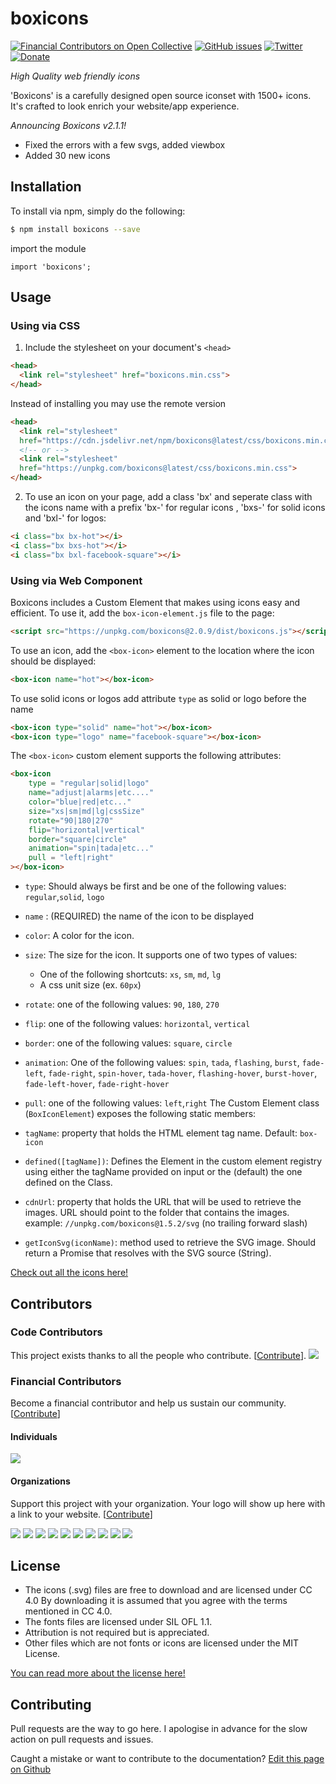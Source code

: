 # boxicons 
[![Financial Contributors on Open Collective](https://opencollective.com/boxicons/all/badge.svg?label=financial+contributors)](https://opencollective.com/boxicons) [![GitHub issues](https://img.shields.io/github/issues/atisawd/boxicons.svg)](https://github.com/atisawd/boxicons/issues)
[![Twitter](https://img.shields.io/twitter/url/https/github.com/atisawd/boxicons.svg?style=social)](https://twitter.com/intent/tweet?text=Wow:&url=https%3A%2F%2Fgithub.com%2Fatisawd%2Fboxicons)
[![Donate](https://img.shields.io/badge/donate-paypal-blue.svg?style=flat-square)](https://paypal.me/atisawd)



_High Quality web friendly icons_

'Boxicons' is a carefully designed open source iconset with 1500+ icons. It's crafted to look enrich your website/app experience.


_Announcing Boxicons v2.1.1!_

- Fixed the errors with a few svgs, added viewbox
- Added 30 new icons


## Installation

To install via npm, simply do the following:

```bash
$ npm install boxicons --save
```
import the module

```javscript
import 'boxicons';
```
## Usage

### Using via CSS

1. Include the stylesheet on your document's `<head>`

```html
<head>
  <link rel="stylesheet" href="boxicons.min.css">
</head>
```

Instead of installing you may use the remote version 

```html
<head>
  <link rel="stylesheet"
  href="https://cdn.jsdelivr.net/npm/boxicons@latest/css/boxicons.min.css">
  <!-- or -->
  <link rel="stylesheet"
  href="https://unpkg.com/boxicons@latest/css/boxicons.min.css">
</head>
```


2. To use an icon on your page, add a class 'bx' and seperate class with the icons name with a prefix 'bx-' for regular icons , 'bxs-' for solid icons and 'bxl-' for logos:

```html
<i class="bx bx-hot"></i>
<i class="bx bxs-hot"></i>
<i class="bx bxl-facebook-square"></i>
```
### Using via Web Component

Boxicons includes a Custom Element that makes using icons easy and efficient. To use it, add the `box-icon-element.js` file to the page:

```html
<script src="https://unpkg.com/boxicons@2.0.9/dist/boxicons.js"></script>
```

To use an icon, add the `<box-icon>` element to the location where the icon should be displayed:

```html
<box-icon name="hot"></box-icon>
```
  To use solid icons or logos add attribute `type` as solid or logo before the name
 ```html
<box-icon type="solid" name="hot"></box-icon>
<box-icon type="logo" name="facebook-square"></box-icon>
```                  
The `<box-icon>` custom element supports the following attributes:

```html
<box-icon
    type = "regular|solid|logo"
    name="adjust|alarms|etc...."
    color="blue|red|etc..."
    size="xs|sm|md|lg|cssSize"
    rotate="90|180|270"
    flip="horizontal|vertical"
    border="square|circle"
    animation="spin|tada|etc..."
    pull = "left|right"
></box-icon>
```
-   `type`: Should always be first and be one of the following values: `regular`,`solid`, `logo`
-   `name` : (REQUIRED) the name of the icon to be displayed
-   `color`: A color for the icon.
-   `size`: The size for the icon. It supports one of two types of values: 
    -   One of the following shortcuts: `xs`, `sm`, `md`, `lg`
    -   A css unit size (ex. `60px`) 
-   `rotate`: one of the following values: `90`, `180`, `270`
-   `flip`:  one of the following values: `horizontal`, `vertical`
-   `border`: one of the following values: `square`, `circle`
-   `animation`: One of the following values: `spin`, `tada`, `flashing`, `burst`, `fade-left`, `fade-right`, `spin-hover`, `tada-hover`, `flashing-hover`, `burst-hover`, `fade-left-hover`, `fade-right-hover`
-   `pull`: one of the following values: `left`,`right`
The Custom Element class (`BoxIconElement`) exposes the following static members:

-   `tagName`: property that holds the HTML element tag name. Default: `box-icon`
-   `defined([tagName])`: Defines the Element in the custom element registry using either the tagName provided on input or the (default) the one defined on the Class.
-   `cdnUrl`: property that holds the URL that will be used to retrieve the images. URL should point to the folder that contains the images. example: `//unpkg.com/boxicons@1.5.2/svg` (no trailing forward slash)
-   `getIconSvg(iconName)`: method used to retrieve the SVG image. Should return a Promise that resolves with the SVG source (String).


[Check out all the icons here!](https://boxicons.com)



## Contributors

### Code Contributors

This project exists thanks to all the people who contribute. [[Contribute](CONTRIBUTING.md)].
<a href="https://github.com/atisawd/boxicons/graphs/contributors"><img src="https://opencollective.com/boxicons/contributors.svg?width=890&button=false" /></a>

### Financial Contributors

Become a financial contributor and help us sustain our community. [[Contribute](https://opencollective.com/boxicons/contribute)]

#### Individuals

<a href="https://opencollective.com/boxicons"><img src="https://opencollective.com/boxicons/individuals.svg?width=890"></a>

#### Organizations

Support this project with your organization. Your logo will show up here with a link to your website. [[Contribute](https://opencollective.com/boxicons/contribute)]

<a href="https://opencollective.com/boxicons/organization/0/website"><img src="https://opencollective.com/boxicons/organization/0/avatar.svg"></a>
<a href="https://opencollective.com/boxicons/organization/1/website"><img src="https://opencollective.com/boxicons/organization/1/avatar.svg"></a>
<a href="https://opencollective.com/boxicons/organization/2/website"><img src="https://opencollective.com/boxicons/organization/2/avatar.svg"></a>
<a href="https://opencollective.com/boxicons/organization/3/website"><img src="https://opencollective.com/boxicons/organization/3/avatar.svg"></a>
<a href="https://opencollective.com/boxicons/organization/4/website"><img src="https://opencollective.com/boxicons/organization/4/avatar.svg"></a>
<a href="https://opencollective.com/boxicons/organization/5/website"><img src="https://opencollective.com/boxicons/organization/5/avatar.svg"></a>
<a href="https://opencollective.com/boxicons/organization/6/website"><img src="https://opencollective.com/boxicons/organization/6/avatar.svg"></a>
<a href="https://opencollective.com/boxicons/organization/7/website"><img src="https://opencollective.com/boxicons/organization/7/avatar.svg"></a>
<a href="https://opencollective.com/boxicons/organization/8/website"><img src="https://opencollective.com/boxicons/organization/8/avatar.svg"></a>
<a href="https://opencollective.com/boxicons/organization/9/website"><img src="https://opencollective.com/boxicons/organization/9/avatar.svg"></a>

## License

- The icons (.svg) files are free to download and are licensed under CC 4.0 By downloading it is assumed that you agree with the terms mentioned in CC 4.0.
- The fonts files are licensed under SIL OFL 1.1.
- Attribution is not required but is appreciated.
- Other files which are not fonts or icons are licensed under the MIT License.

[You can read more about the license here!](https://boxicons.com/get-started#license)


## Contributing

Pull requests are the way to go here. I apologise in advance for the slow action on pull requests and issues.

Caught a mistake or want to contribute to the documentation? [Edit this page on Github](https://github.com/atisawd/boxicons/blob/master/README.md)
